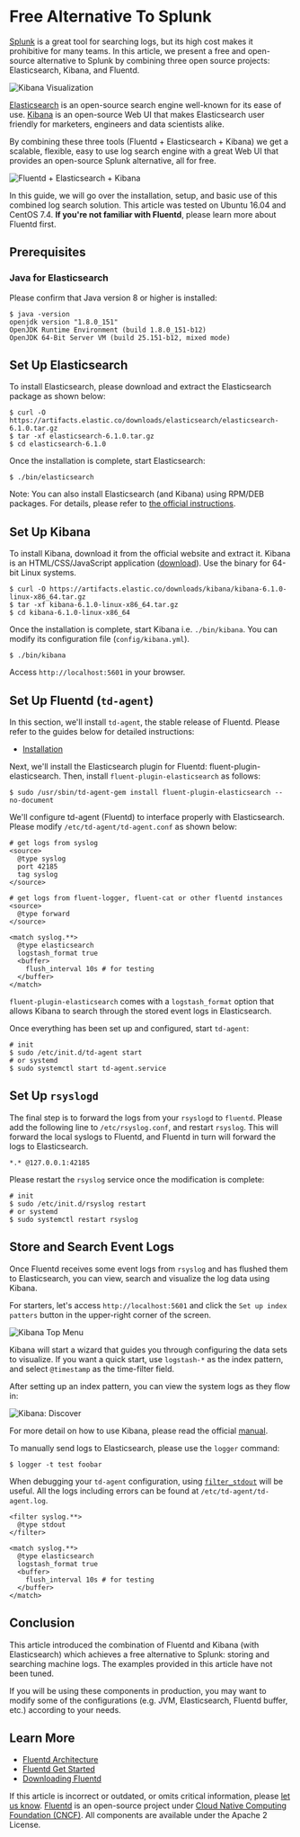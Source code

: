 # Free Alternative To Splunk

[Splunk](http://www.splunk.com/) is a great tool for searching logs, but its high cost makes it prohibitive for many teams. In this article, we present a free and open-source alternative to Splunk by combining three open source projects: Elasticsearch, Kibana, and Fluentd.

![Kibana Visualization](../.gitbook/assets/kibana6-screenshot-visualize.png)

[Elasticsearch](https://www.elastic.co/products/elasticsearch) is an open-source search engine well-known for its ease of use. [Kibana](https://www.elastic.co/products/kibana) is an open-source Web UI that makes Elasticsearch user friendly for marketers, engineers and data scientists alike.

By combining these three tools \(Fluentd + Elasticsearch + Kibana\) we get a scalable, flexible, easy to use log search engine with a great Web UI that provides an open-source Splunk alternative, all for free.

![Fluentd + Elasticsearch + Kibana](../.gitbook/assets/fluentd-elasticsearch-kibana.png)

In this guide, we will go over the installation, setup, and basic use of this combined log search solution. This article was tested on Ubuntu 16.04 and CentOS 7.4. **If you're not familiar with Fluentd**, please learn more about Fluentd first.

## Prerequisites

### Java for Elasticsearch

Please confirm that Java version 8 or higher is installed:

```text
$ java -version
openjdk version "1.8.0_151"
OpenJDK Runtime Environment (build 1.8.0_151-b12)
OpenJDK 64-Bit Server VM (build 25.151-b12, mixed mode)
```

## Set Up Elasticsearch

To install Elasticsearch, please download and extract the Elasticsearch package as shown below:

```text
$ curl -O https://artifacts.elastic.co/downloads/elasticsearch/elasticsearch-6.1.0.tar.gz
$ tar -xf elasticsearch-6.1.0.tar.gz
$ cd elasticsearch-6.1.0
```

Once the installation is complete, start Elasticsearch:

```text
$ ./bin/elasticsearch
```

Note: You can also install Elasticsearch \(and Kibana\) using RPM/DEB packages. For details, please refer to [the official instructions](https://www.elastic.co/downloads).

## Set Up Kibana

To install Kibana, download it from the official website and extract it. Kibana is an HTML/CSS/JavaScript application \([download](https://www.elastic.co/downloads/kibana)\). Use the binary for 64-bit Linux systems.

```text
$ curl -O https://artifacts.elastic.co/downloads/kibana/kibana-6.1.0-linux-x86_64.tar.gz
$ tar -xf kibana-6.1.0-linux-x86_64.tar.gz
$ cd kibana-6.1.0-linux-x86_64
```

Once the installation is complete, start Kibana i.e. `./bin/kibana`. You can modify its configuration file \(`config/kibana.yml`\).

```text
$ ./bin/kibana
```

Access `http://localhost:5601` in your browser.

## Set Up Fluentd \(`td-agent`\)

In this section, we'll install `td-agent`, the stable release of Fluentd. Please refer to the guides below for detailed instructions:

* [Installation](../installation/)

Next, we'll install the Elasticsearch plugin for Fluentd: fluent-plugin-elasticsearch. Then, install `fluent-plugin-elasticsearch` as follows:

```text
$ sudo /usr/sbin/td-agent-gem install fluent-plugin-elasticsearch --no-document
```

We'll configure td-agent \(Fluentd\) to interface properly with Elasticsearch. Please modify `/etc/td-agent/td-agent.conf` as shown below:

```text
# get logs from syslog
<source>
  @type syslog
  port 42185
  tag syslog
</source>

# get logs from fluent-logger, fluent-cat or other fluentd instances
<source>
  @type forward
</source>

<match syslog.**>
  @type elasticsearch
  logstash_format true
  <buffer>
    flush_interval 10s # for testing
  </buffer>
</match>
```

`fluent-plugin-elasticsearch` comes with a `logstash_format` option that allows Kibana to search through the stored event logs in Elasticsearch.

Once everything has been set up and configured, start `td-agent`:

```text
# init
$ sudo /etc/init.d/td-agent start
# or systemd
$ sudo systemctl start td-agent.service
```

## Set Up `rsyslogd`

The final step is to forward the logs from your `rsyslogd` to `fluentd`. Please add the following line to `/etc/rsyslog.conf`, and restart `rsyslog`. This will forward the local syslogs to Fluentd, and Fluentd in turn will forward the logs to Elasticsearch.

```text
*.* @127.0.0.1:42185
```

Please restart the `rsyslog` service once the modification is complete:

```text
# init
$ sudo /etc/init.d/rsyslog restart
# or systemd
$ sudo systemctl restart rsyslog
```

## Store and Search Event Logs

Once Fluentd receives some event logs from `rsyslog` and has flushed them to Elasticsearch, you can view, search and visualize the log data using Kibana.

For starters, let's access `http://localhost:5601` and click the `Set up index patters` button in the upper-right corner of the screen.

![Kibana Top Menu](../.gitbook/assets/kibana6-screenshot-topmenu.png)

Kibana will start a wizard that guides you through configuring the data sets to visualize. If you want a quick start, use `logstash-*` as the index pattern, and select `@timestamp` as the time-filter field.

After setting up an index pattern, you can view the system logs as they flow in:

![Kibana: Discover](../.gitbook/assets/kibana6-screenshot.png)

For more detail on how to use Kibana, please read the official [manual](https://www.elastic.co/guide/en/kibana/current/index.html).

To manually send logs to Elasticsearch, please use the `logger` command:

```text
$ logger -t test foobar
```

When debugging your `td-agent` configuration, using [`filter_stdout`](../filter/stdout.md) will be useful. All the logs including errors can be found at `/etc/td-agent/td-agent.log`.

```text
<filter syslog.**>
  @type stdout
</filter>

<match syslog.**>
  @type elasticsearch
  logstash_format true
  <buffer>
    flush_interval 10s # for testing
  </buffer>
</match>
```

## Conclusion

This article introduced the combination of Fluentd and Kibana \(with Elasticsearch\) which achieves a free alternative to Splunk: storing and searching machine logs. The examples provided in this article have not been tuned.

If you will be using these components in production, you may want to modify some of the configurations \(e.g. JVM, Elasticsearch, Fluentd buffer, etc.\) according to your needs.

## Learn More

* [Fluentd Architecture](https://www.fluentd.org/architecture)
* [Fluentd Get Started](../quickstart/)
* [Downloading Fluentd](http://www.fluentd.org/download)

If this article is incorrect or outdated, or omits critical information, please [let us know](https://github.com/fluent/fluentd-docs-gitbook/issues?state=open). [Fluentd](http://www.fluentd.org/) is an open-source project under [Cloud Native Computing Foundation \(CNCF\)](https://cncf.io/). All components are available under the Apache 2 License.

